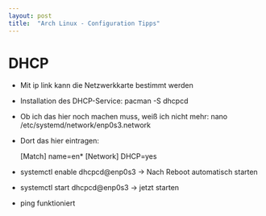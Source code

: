 ```yaml
---
layout: post
title:  "Arch Linux - Configuration Tipps"
---
```


# DHCP
* Mit ip link kann die Netzwerkkarte bestimmt werden
* Installation des DHCP-Service: pacman -S dhcpcd
* Ob ich das hier noch machen muss, weiß ich nicht mehr: nano /etc/systemd/network/enp0s3.network
* Dort das hier eintragen: 

    [Match] 
    name=en* 
    [Network] 
    DHCP=yes
    
* systemctl enable dhcpcd@enp0s3 -> Nach Reboot automatisch starten
* systemctl start dhcpcd@enp0s3 -> jetzt starten
* ping funktioniert